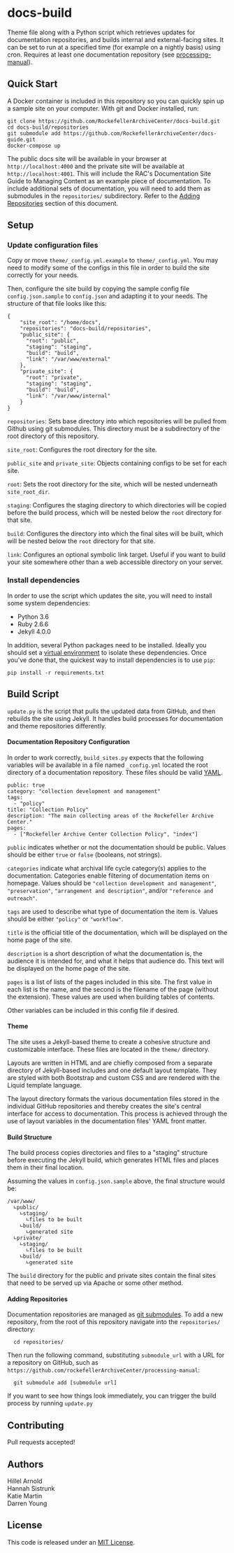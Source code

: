 # docs-build

Theme file along with a Python script which retrieves updates for documentation
repositories, and builds internal and external-facing sites. It can be set to
run at a specified time (for example on a nightly basis) using cron. Requires at
least one documentation repository (see [processing-manual](https://github.com/RockefellerArchiveCenter/processing-manual)).

## Quick Start

A Docker container is included in this repository so you can quickly spin up a sample site on your computer. With git and Docker installed, run:

    git clone https://github.com/RockefellerArchiveCenter/docs-build.git
    cd docs-build/repositories
    git submodule add https://github.com/RockefellerArchiveCenter/docs-guide.git
    docker-compose up

The public docs site will be available in your browser at `http://localhost:4000` and the private site will be available at `http://localhost:4001`. This will include the RAC's Documentation Site Guide to Managing Content as an example piece of documentation. To include additional sets of documentation, you will need to add them as submodules in the `repositories/` subdirectory. Refer to the [Adding Repositories](#adding-repositories) section of this document.

## Setup

### Update configuration files

Copy or move `theme/_config.yml.example` to `theme/_config.yml`. You may need to modify some
of the configs in this file in order to build the site correctly for your needs.

Then, configure the site build by copying the sample config file
`config.json.sample` to `config.json` and adapting it to your needs. The structure
of that file looks like this:

    {
        "site_root": "/home/docs",
        "repositories": "docs-build/repositories",
        "public_site": {
          "root": "public",
          "staging": "staging",
          "build": "build",
          "link": "/var/www/external"
        },
        "private_site": {
          "root": "private",
          "staging": "staging",
          "build": "build",
          "link": "/var/www/internal"
        }
    }

`repositories`: Sets base directory into which repositories will be pulled from
Github using git submodules. This directory must be a subdirectory of the root
directory of this repository.

`site_root`: Configures the root directory for the site.

`public_site` and `private_site`: Objects containing configs to be set for each site.

`root`: Sets the root directory for the site, which will be nested underneath `site_root_dir`.

`staging`: Configures the staging directory to which directories will be copied
before the build process, which will be nested below the `root` directory for that site.

`build`: Configures the directory into which the final sites will be built,
which will be nested below the `root` directory for that site.

`link`: Configures an optional symbolic link target. Useful if you want to build
your site somewhere other than a web accessible directory on your server.

### Install dependencies

In order to use the script which updates the site, you will need to install some
system dependencies:

- Python 3.6
- Ruby 2.6.6
- Jekyll 4.0.0

In addition, several Python packages need to be installed. Ideally you should
set a [virtual environment](https://docs.python.org/3/tutorial/venv.html) to isolate these dependencies. Once you've done that, the quickest way to install dependencies is
to use `pip`:
```
pip install -r requirements.txt
```

## Build Script

`update.py` is the script that pulls the updated data from GitHub, and then
rebuilds the site using Jekyll. It handles build processes for documentation and
theme repositories differently.

#### Documentation Repository Configuration

In order to work correctly, `build_sites.py` expects that the following variables
will be available in a file named `_config.yml` located the root directory of a
documentation repository. These files should be valid [YAML](http://yaml.org).

    public: true
    category: "collection development and management"
    tags:
      - "policy"
    title: "Collection Policy"
    description: "The main collecting areas of the Rockefeller Archive Center."
    pages:
      - ["Rockefeller Archive Center Collection Policy", "index"]

`public` indicates whether or not the documentation should be public. Values
should be either `true` or `false` (booleans, not strings).

`categories` indicate what archival life cycle category(s) applies to the documentation. Categories enable filtering of documentation items on homepage. Values should be `"collection development and management"`, `"preservation"`, `"arrangement and description"`, and/or `"reference and outreach"`.

`tags` are used to describe what type of documentation the item is. Values should be either `"policy"` or `"workflow"`.

`title` is the official title of the documentation, which will be displayed on
the home page of the site.

`description` is a short description of what the documentation is, the audience
it is intended for, and what it helps that audience do. This text will be
displayed on the home page of the site.

`pages` is a list of lists of the pages included in this site. The first value
in each list is the name, and the second is the filename of the page (without the
extension). These values are used when building tables of contents.

Other variables can be included in this config file if desired.


#### Theme

The site uses a Jekyll-based theme to create a cohesive structure and
customizable interface. These files are located in the `theme/` directory.

Layouts are written in HTML and are chiefly composed from a separate directory
of Jekyll-based includes and one default layout template. They are styled with
both Bootstrap and custom CSS and are rendered with the Liquid template language.

The layout directory formats the various documentation files stored in the
individual GitHub repositories and thereby creates the site's central interface for
access to documentation. This process is achieved through the use of layout
variables in the documentation files' YAML front matter.

#### Build Structure

The build process copies directories and files to a "staging" structure before executing the Jekyll build, which generates HTML files and places them in their final location.

Assuming the values in `config.json.sample` above, the final structure would be:

    /var/www/
      ∟public/
        ∟staging/
          ∟files to be built
        ∟build/
          ∟generated site
      ∟private/
        ∟staging/
          ∟files to be built
        ∟build/
          ∟generated site

The `build` directory for the public and private sites contain the final sites that need to be served up via Apache or some other method.

#### Adding Repositories

Documentation repositories are managed as [git submodules](https://git-scm.com/book/en/v2/Git-Tools-Submodules). To add a new repository, from the root of this repository navigate into the `repositories/` directory:

      cd repositories/

Then run the following command, substituting `submodule_url` with a URL for a repository on GitHub, such as `https://github.com/rockefellerArchiveCenter/processing-manual`:

      git submodule add [submodule url]

If you want to see how things look immediately, you can trigger the build process by running `update.py`

## Contributing

Pull requests accepted!

## Authors

Hillel Arnold  
Hannah Sistrunk  
Katie Martin  
Darren Young  

## License

This code is released under an [MIT License](LICENSE).
